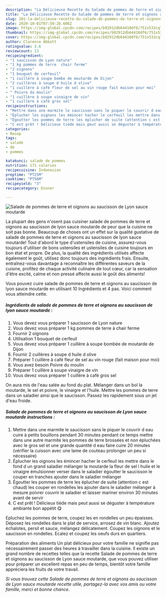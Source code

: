 ```yaml
---
description: "La Délicieuse Recette du Salade de pommes de terre et oignons au saucisson de Lyon sauce moutarde"
title: "La Délicieuse Recette du Salade de pommes de terre et oignons au saucisson de Lyon sauce moutarde"
slug: 101-la-delicieuse-recette-du-salade-de-pommes-de-terre-et-oignons-au-saucisson-de-lyon-sauce-moutarde
date: 2020-10-01T07:59:28.606Z
image: https://img-global.cpcdn.com/recipes/b92912db64410df6/751x532cq70/salade-de-pommes-de-terre-et-oignons-au-saucisson-de-lyon-sauce-moutarde-photo-principale-de-la-recette.jpg
thumbnail: https://img-global.cpcdn.com/recipes/b92912db64410df6/751x532cq70/salade-de-pommes-de-terre-et-oignons-au-saucisson-de-lyon-sauce-moutarde-photo-principale-de-la-recette.jpg
cover: https://img-global.cpcdn.com/recipes/b92912db64410df6/751x532cq70/salade-de-pommes-de-terre-et-oignons-au-saucisson-de-lyon-sauce-moutarde-photo-principale-de-la-recette.jpg
author: Clarence Abbott
ratingvalue: 3.6
reviewcount: 13
recipeingredient:
- "1 saucisson de Lyon nature"
- "1 kg pommes de terre  chair ferme"
- "2 oignons"
- "1 bouquet de cerfeuil"
- "1 cuillère à soupe bombe de moutarde de Dijon"
- "2 cuillères à soupe d huile d olive"
- "1 cuillère à café fleur de sel au vin rouge fait maison pour moi"
- " Poivre du moulin"
- "1 cuillère à soupe vinaigre de vin"
- "1 cuillère à café gros sel"
recipeinstructions:
- "Mettre dans une marmite le saucisson sans le piquer le couvrir d eau cuire à petits bouillons pendant 30 minutes pendant ce temps mettre dans une autre marmite les pommes de terre brossées et non épluchées avec le gros sel et une grande quantité d eau faire cuire 20 minutes (vérifier la cuisson avec une lame de couteau prolonger un peu si nécessaire)"
- "Éplucher les oignons les émincer hacher le cerfeuil les mettre dans le fond d un grand saladier mélanger la moutarde la fleur de sel l huile et le vinaigre émulsionner verser dans le saladier égoutter le saucisson le couper en tranches ajouter dans le saladier mélanger"
- "Égoutter les pommes de terre les éplucher de suite (attention c est chaud) les couper en rondelles les ajouter dans le saladier mélanger à mesure poivrer couvrir le saladier et laisser mariner environ 30 minutes avant de servir"
- "C est prêt ! Délicieux tiède mais peut aussi se déguster à température ambiante bon appétit 😋"
categories:
- Resep
tags:
- salade
- de
- pommes

katakunci: salade de pommes 
nutrition: 171 calories
recipecuisine: Indonesian
preptime: "PT25M"
cooktime: "PT56M"
recipeyield: "3"
recipecategory: Dinner

---
```



![Salade de pommes de terre et oignons au saucisson de Lyon sauce moutarde](https://img-global.cpcdn.com/recipes/b92912db64410df6/751x532cq70/salade-de-pommes-de-terre-et-oignons-au-saucisson-de-lyon-sauce-moutarde-photo-principale-de-la-recette.jpg)

La plupart des gens n'osent pas cuisiner salade de pommes de terre et oignons au saucisson de lyon sauce moutarde de peur que la cuisine ne soit pas bonne. Beaucoup de choses ont un effet sur la qualité gustative de salade de pommes de terre et oignons au saucisson de lyon sauce moutarde! Tout d'abord le type d'ustensiles de cuisine, assurez-vous toujours d'utiliser de bons ustensiles et ustensiles de cuisine toujours en bon état et propre. De plus, la qualité des ingrédients utilisés affecte également le goût, utilisez donc toujours des ingrédients frais. Ensuite, entraînez-vous davantage à reconnaître les différentes saveurs de la cuisine, profitez de chaque activité culinaire de tout cœur, car la sensation d'être excité, calme et non pressé affecte aussi le goût des aliments!

<!--inarticleads1-->

Vous pouvez cuire salade de pommes de terre et oignons au saucisson de lyon sauce moutarde en utilisant 10 Ingrédients et 4 pas. Voici comment vous atteindre cette.

##### Ingrédients de salade de pommes de terre et oignons au saucisson de lyon sauce moutarde :

1. Vous devez vous préparer 1 saucisson de Lyon nature
1. Vous devez vous préparer 1 kg pommes de terre à chair ferme
1. Fournir 2 oignons
1. Utilisation 1 bouquet de cerfeuil
1. Vous devez vous préparer 1 cuillère à soupe bombée de moutarde de Dijon
1. Fournir 2 cuillères à soupe d huile d olive
1. Préparer 1 cuillère à café fleur de sel au vin rouge (fait maison pour moi)
1. Vous avez besoin  Poivre du moulin
1. Préparer 1 cuillère à soupe vinaigre de vin
1. Vous devez vous préparer 1 cuillère à café gros sel


On aura mis de l&#39;eau salée au fond du plat. Mélanger dans un bol la moutarde, le sel et poivre, le vinaigre et l&#39;huile. Mettre les pommes de terre dans un saladier ainsi que le saucisson. Passez les rapidement sous un jet d&#39;eau froide. 

<!--inarticleads2-->

##### Salade de pommes de terre et oignons au saucisson de Lyon sauce moutarde instructions :

1. Mettre dans une marmite le saucisson sans le piquer le couvrir d eau cuire à petits bouillons pendant 30 minutes pendant ce temps mettre dans une autre marmite les pommes de terre brossées et non épluchées avec le gros sel et une grande quantité d eau faire cuire 20 minutes (vérifier la cuisson avec une lame de couteau prolonger un peu si nécessaire)
1. Éplucher les oignons les émincer hacher le cerfeuil les mettre dans le fond d un grand saladier mélanger la moutarde la fleur de sel l huile et le vinaigre émulsionner verser dans le saladier égoutter le saucisson le couper en tranches ajouter dans le saladier mélanger
1. Égoutter les pommes de terre les éplucher de suite (attention c est chaud) les couper en rondelles les ajouter dans le saladier mélanger à mesure poivrer couvrir le saladier et laisser mariner environ 30 minutes avant de servir
1. C est prêt ! Délicieux tiède mais peut aussi se déguster à température ambiante bon appétit 😋


Epluchez les pommes de terre, coupez les en rondelles un peu épaisses. Déposez les rondelles dans le plat de service, arrosez de vin blanc. Ajoutez échalotes, persil et sauce, mélangez délicatement. Coupez les oignons et le saucisson en rondelles. Ecalez et coupez les oeufs durs en quartiers. 

<!--inarticleads1-->

<p>
Préparation des aliments Un plat délicieux pour votre famille ne signifie pas nécessairement passer des heures à travailler dans la cuisine. Il existe un grand nombre de recettes telles que la recette Salade de pommes de terre et oignons au saucisson de Lyon sauce moutarde, que vous pouvez utiliser pour préparer un excellent repas en peu de temps, bientôt votre famille appréciera les fruits de votre travail.
</p>

<p>
<i>Si vous trouvez cette Salade de pommes de terre et oignons au saucisson de Lyon sauce moutarde recette utile, partagez-la avec vos amis ou votre famille, merci et bonne chance.</i>
</p>
